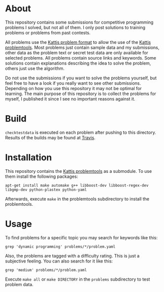 # About

This repository contains some submissions for competitive programming problems I solved, but not all of them. I only post solutions to training problems or problems from past contests.

All problems use the [Kattis problem format](http://www.problemarchive.org/wiki/index.php/Problem_Format) to allow the use of the [Kattis problemtools](https://github.com/Kattis/problemtools). Most problems just contain sample data and my submissions, other data as the problem text or secret test data are only available for selected problems. All problems contain source links and keywords. Some solutions contain explanations describing the idea to solve the problem, others just use the algorithm.

Do not use the submissions if you want to solve the problems yourself, but feel free to have a look if you really want to see other submissions. Depending on how you use this repository it may not be optimal for learning. The main purpose of this repository is to collect the problems for myself, I published it since I see no important reasons against it.

# Build

`checktestdata` is executed on each problem after pushing to this directory. Results of the builds may be found at [Travis](https://travis-ci.org/stoman/competitive-programming).

# Installation

This repository contains the [Kattis problemtools](https://github.com/Kattis/problemtools) as a submodule. To use them install the following packages:

```
apt-get install make automake g++ libboost-dev libboost-regex-dev libgmp-dev python-plastex python-yaml
```

Afterwards, execute `make` in the problemtools subdirectory to install the problemtools.

# Usage

To find problems for a specific topic you may search for keywords like this:
```
grep 'dynamic programming' problems/*/problem.yaml
```

Also, the problems are tagged with a difficulty rating. This is just a subjective feeling. You can also search for it like this: 
```
grep 'medium' problems/*/problem.yaml
```

Execute `make all` or `make DIRECTORY` in the `problems` subdirectory to test problem data.
